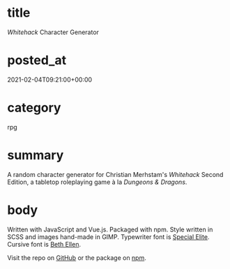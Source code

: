 # title
*Whitehack* Character Generator

# posted_at
2021-02-04T09:21:00+00:00

# category
rpg

# summary
A random character generator for Christian Merhstam's *Whitehack* Second Edition, a tabletop roleplaying game à la *Dungeons & Dragons*.

# body
<div id="app"></div>
<script defer type="text/javascript" src="/js/whitehack-char-gen.js"></script>

Written with JavaScript and Vue.js. Packaged with npm. Style written in SCSS and images hand-made in GIMP. Typewriter font is [Special Elite](https://fonts.google.com/specimen/Special+Elite). Cursive font is [Beth Ellen](https://fonts.google.com/specimen/Beth+Ellen).

Visit the repo on <a href="https://github.com/blaine-t-bush/whitehack-char-gen" class="has-icon"><i class="fab fa-github"></i> <span>GitHub</span></a> or the package on <a href="https://www.npmjs.com/package/whitehack-char-gen" class="has-icon"><i class="fab fa-npm"></i> <span>npm</span></a>.